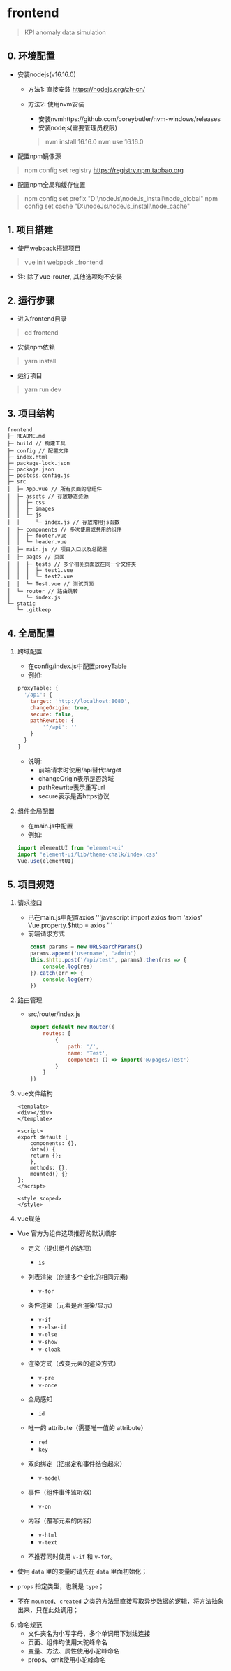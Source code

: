 # frontend

> KPI anomaly data simulation

## 0. 环境配置

- 安装nodejs(v16.16.0)
  - 方法1: 直接安装
    https://nodejs.org/zh-cn/
  - 方法2: 使用nvm安装
    - 安装nvmhttps://github.com/coreybutler/nvm-windows/releases
    - 安装nodejs(需要管理员权限)

    > nvm install 16.16.0
    > nvm use 16.16.0
    >
- 配置npm镜像源

> npm config set registry https://registry.npm.taobao.org

- 配置npm全局和缓存位置

> npm config set prefix "D:\nodeJs\nodeJs_install\node_global"
> npm config set cache "D:\nodeJs\nodeJs_install\node_cache"

## 1. 项目搭建

- 使用webpack搭建项目

> vue init webpack _frontend

- 注: 除了vue-router, 其他选项均不安装

## 2. 运行步骤

- 进入frontend目录

> cd frontend

- 安装npm依赖

> yarn install

- 运行项目

> yarn run dev

## 3. 项目结构

```
frontend
├─ README.md
├─ build // 构建工具
├─ config // 配置文件
├─ index.html
├─ package-lock.json
├─ package.json
├─ postcss.config.js
├─ src
│  ├─ App.vue // 所有页面的总组件
│  ├─ assets // 存放静态资源
│  │  ├─ css 
│  │  ├─ images
│  │  └─ js
│  │     └─ index.js // 存放常用js函数
│  ├─ components // 多次使用或共用的组件
│  │  ├─ footer.vue
│  │  └─ header.vue
│  ├─ main.js // 项目入口以及总配置
│  ├─ pages // 页面
│  │  ├─ tests // 多个相关页面放在同一个文件夹
│  │  │  ├─ test1.vue
│  │  │  └─ test2.vue
│  │  └─ Test.vue // 测试页面
│  └─ router // 路由跳转
│     └─ index.js
└─ static
   └─ .gitkeep
```

## 4. 全局配置

1. 跨域配置

   - 在config/index.js中配置proxyTable
   - 例如:

   ```javascript
   proxyTable: {
     '/api': {
       target: 'http://localhost:8080',
       changeOrigin: true,
       secure: false,
       pathRewrite: {
           '^/api': ''
       }
     }
   }
   ```

   - 说明:
     - 前端请求时使用/api替代target
     - changeOrigin表示是否跨域
     - pathRewrite表示重写url
     - secure表示是否https协议
2. 组件全局配置

   - 在main.js中配置
   - 例如:

   ```javascript
   import elementUI from 'element-ui'
   import 'element-ui/lib/theme-chalk/index.css'
   Vue.use(elementUI)
   ```

## 5. 项目规范

1. 请求接口

   - 已在main.js中配置axios
     '''javascript
     import axios from 'axios'
     Vue.property.$http = axios
     '''
   - 前端请求方式

   ```javascript
       const params = new URLSearchParams()
       params.append('username', 'admin')
       this.$http.post('/api/test', params).then(res => {
           console.log(res)
       }).catch(err => {
           console.log(err)
       })
   ```
2. 路由管理

   - src/router/index.js

   ```javascript
       export default new Router({
           routes: [
               {
                   path: '/',
                   name: 'Test',
                   component: () => import('@/pages/Test')
               }
           ]
       })
   ```
3. vue文件结构

   ```vue
   <template>
   <div></div>
   </template>

   <script>
   export default {
       components: {},
       data() {
       return {};
       },
       methods: {},
       mounted() {}
   };
   </script>

   <style scoped>
   </style>
   ```
4. vue规范

- Vue 官方为组件选项推荐的默认顺序

  - 定义（提供组件的选项）

    - `is`
  - 列表渲染（创建多个变化的相同元素)

    - `v-for`
  - 条件渲染（元素是否渲染/显示）

    - `v-if`
    - `v-else-if`
    - `v-else`
    - `v-show`
    - `v-cloak`
  - 渲染方式（改变元素的渲染方式）

    - `v-pre`
    - `v-once`
  - 全局感知

    - `id`
  - 唯一的 attribute（需要唯一值的 attribute）

    - `ref`
    - `key`
  - 双向绑定（把绑定和事件结合起来）

    - `v-model`
  - 事件（组件事件监听器）

    - `v-on`
  - 内容（覆写元素的内容）

    - `v-html`
    - `v-text`
  - 不推荐同时使用 `v-if` 和 `v-for`。
- 使用 `data` 里的变量时请先在 `data` 里面初始化；
- `props` 指定类型，也就是 `type`；
- 不在 `mounted`、`created` 之类的方法里直接写取异步数据的逻辑，将方法抽象出来，只在此处调用；

5. 命名规范
   - 文件夹名为小写字母，多个单词用下划线连接
   - 页面、组件均使用大驼峰命名
   - 变量、方法、属性使用小驼峰命名
   - props、emit使用小驼峰命名
